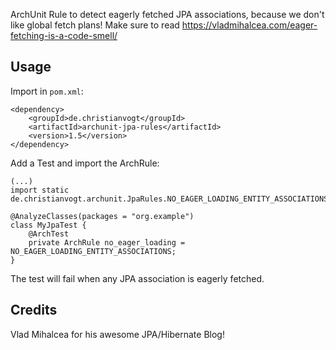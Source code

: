 ArchUnit Rule to detect eagerly fetched JPA associations, because we don't like global fetch plans! 
Make sure to read https://vladmihalcea.com/eager-fetching-is-a-code-smell/

## Usage
Import in `pom.xml`:
```
<dependency>
    <groupId>de.christianvogt</groupId>
    <artifactId>archunit-jpa-rules</artifactId>
    <version>1.5</version>
</dependency>
```

Add a Test and import the ArchRule:

```
(...)
import static de.christianvogt.archunit.JpaRules.NO_EAGER_LOADING_ENTITY_ASSOCIATIONS;

@AnalyzeClasses(packages = "org.example")
class MyJpaTest {
    @ArchTest
    private ArchRule no_eager_loading = NO_EAGER_LOADING_ENTITY_ASSOCIATIONS;
}
```

The test will fail when any JPA association is eagerly fetched.  

## Credits
Vlad Mihalcea for his awesome JPA/Hibernate Blog!
